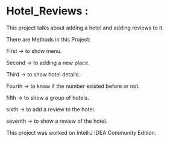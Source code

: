 # Hotel_Reviews :

This project talks about adding a hotel and adding reviews to it.

There are Methods in this Project:

First -> to show menu.

Second -> to adding a new place.

Third -> to show hotel details.

Fourth -> to know if the number existed before or not.

fifth -> to show a group of hotels.

sixth -> to add a review to the hotel.

seventh -> to show a review of the hotel. 

This project was worked on IntelliJ IDEA Community Edition.
